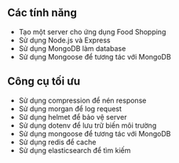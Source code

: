 ## Các tính năng

- Tạo một server cho ứng dụng Food Shopping
- Sử dụng Node.js và Express
- Sử dụng MongoDB làm database
- Sử dụng Mongoose để tương tác với MongoDB


## Công cụ tối ưu

- Sử dụng compression để nén response
- Sử dụng morgan để log request
- Sử dụng helmet để bảo vệ server
- Sử dụng dotenv để lưu trữ biến môi trường
- Sử dụng mongoose để tương tác với MongoDB
- Sử dụng redis để cache
- Sử dụng elasticsearch để tìm kiếm
